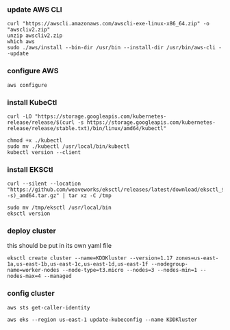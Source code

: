 ### update AWS CLI
```
curl "https://awscli.amazonaws.com/awscli-exe-linux-x86_64.zip" -o "awscliv2.zip"
unzip awscliv2.zip
which aws
sudo ./aws/install --bin-dir /usr/bin --install-dir /usr/bin/aws-cli --update
```
### configure AWS
```
aws configure
```
### install KubeCtl
```
curl -LO "https://storage.googleapis.com/kubernetes-release/release/$(curl -s https://storage.googleapis.com/kubernetes-release/release/stable.txt)/bin/linux/amd64/kubectl"

chmod +x ./kubectl
sudo mv ./kubectl /usr/local/bin/kubectl
kubectl version --client
```
### install EKSCtl
```
curl --silent --location "https://github.com/weaveworks/eksctl/releases/latest/download/eksctl_$(uname -s)_amd64.tar.gz" | tar xz -C /tmp

sudo mv /tmp/eksctl /usr/local/bin
eksctl version
```
### deploy cluster
this should be put in its own yaml file

```
eksctl create cluster --name=KDDKluster --version=1.17 zones=us-east-1a,us-east-1b,us-east-1c,us-east-1d,us-east-1f --nodegroup-name=worker-nodes --node-type=t3.micro --nodes=3 --nodes-min=1 --nodes-max=4 --managed
```
### config cluster
```
aws sts get-caller-identity

aws eks --region us-east-1 update-kubeconfig --name KDDKluster
```
